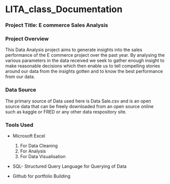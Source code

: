 # LITA_class_Documentation

### Project Title: E commerce Sales Analysis

### Project Overview
This Data Analysis project aims to generate insights into the sales performance of the E commerce project over the past year. By analysing the various parameters in the data received we seek to gather enough insight to make reasonable decisions which then enable us to tell compelling stories around our data from the insights gotten and to know the best performance from our data.

### Data Source
The primary source of Data used here is Data Sale.csv and is an open source data that can be freely downloaded from an open source online such as kaggle or FRED or any other data respository site.

### Tools Used
- Microsoft Excel
  1. For Data Cleaning
  2. For Analysis
  3. For Data Visualisation
     
- SQL- Structured Query Language for Querying of Data
- Github for portfolio Building

